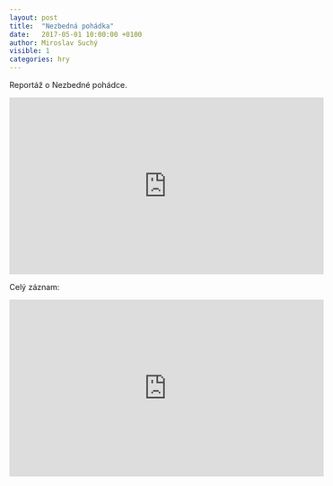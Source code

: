 ```yaml
---
layout: post
title:  "Nezbedná pohádka"
date:   2017-05-01 10:00:00 +0100
author: Miroslav Suchý
visible: 1
categories: hry
---
```

Reportáž o Nezbedné pohádce.

<iframe width="560" height="315" src="https://www.youtube.com/embed/pgZEdmlCptU" frameborder="0" allow="accelerometer; autoplay; encrypted-media; gyroscope; picture-in-picture" allowfullscreen></iframe>

Celý záznam:
<iframe width="560" height="315" src="https://www.youtube.com/embed/oGCIynpEXdY" frameborder="0" allow="accelerometer; autoplay; encrypted-media; gyroscope; picture-in-picture" allowfullscreen></iframe>
